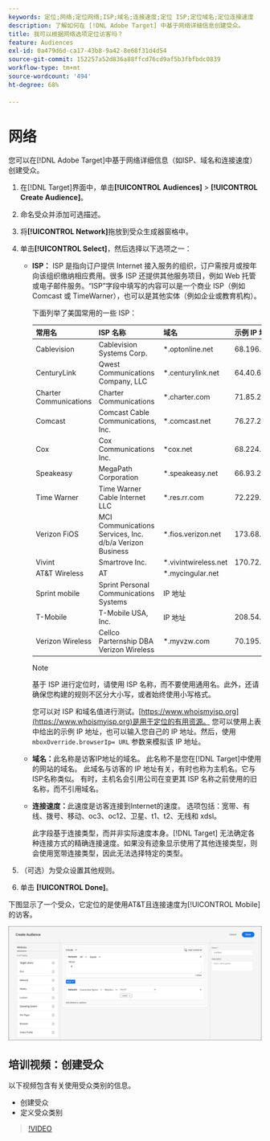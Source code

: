 ```yaml
---
keywords: 定位;网络;定位网络;ISP;域名;连接速度;定位 ISP;定位域名;定位连接速度
description: 了解如何在 [!DNL Adobe Target] 中基于网络详细信息创建受众。
title: 我可以根据网络选项定位访客吗？
feature: Audiences
exl-id: 0a479d6d-ca17-43b8-9a42-8e68f31d4d54
source-git-commit: 152257a52d836a88ffcd76cd9af5b3fbfbdc0839
workflow-type: tm+mt
source-wordcount: '494'
ht-degree: 68%

---
```


# 网络

您可以在[!DNL Adobe Target]中基于网络详细信息（如ISP、域名和连接速度）创建受众。

1. 在[!DNL Target]界面中，单击&#x200B;**[!UICONTROL Audiences]** > **[!UICONTROL Create Audience]**。
1. 命名受众并添加可选描述。
1. 将&#x200B;**[!UICONTROL Network]**&#x200B;拖放到受众生成器窗格中。
1. 单击&#x200B;**[!UICONTROL Select]**，然后选择以下选项之一：

   * **ISP：** ISP 是指向订户提供 Internet 接入服务的组织，订户需按月或按年向该组织缴纳相应费用。很多 ISP 还提供其他服务项目，例如 Web 托管或电子邮件服务。“ISP”字段中填写的内容可以是一个商业 ISP（例如 Comcast 或 TimeWarner），也可以是其他实体（例如企业或教育机构）。

     下面列举了美国常用的一些 ISP：

     | 常用名 | ISP 名称 | 域名 | 示例 IP 地址 |
     |---|---|---|---|
     | Cablevision | Cablevision Systems Corp. | &#42;.optonline.net | 68.196.130.239 |
     | CenturyLink | Qwest Communications Company, LLC | &#42;.centurylink.net | 64.40.65.0 |
     | Charter Communications | Charter Communications | &#42;.charter.com | 71.85.225.124 |
     | Comcast | Comcast Cable Communications, Inc. | &#42;.comcast.net | 76.27.24.28 |
     | Cox | Cox Communications Inc. | &#42;cox.net | 68.224.174.22 |
     | Speakeasy | MegaPath Corporation | &#42;.speakeasy.net | 66.93.240.0 |
     | Time Warner | Time Warner Cable Internet LLC | &#42;.res.rr.com | 72.229.28.185 |
     | Verizon FiOS | MCI Communications Services, Inc. d/b/a Verizon Business | &#42;.fios.verizon.net | 173.68.112.34 |
     | Vivint | Smartrove Inc. | &#42;.vivintwireless.net | 170.72.26.105 |
     | AT&amp;T Wireless | AT | &#42;.mycingular.net |  |
     | Sprint mobile | Sprint Personal Communications Systems | IP 地址 |  |
     | T-Mobile | T-Mobile USA, Inc. | IP 地址 | 208.54.86.0 |
     | Verizon Wireless | Cellco Parternship DBA Verizon Wireless | &#42;.myvzw.com | 70.195.74.199 |

     >[!NOTE]
     >
     >基于 ISP 进行定位时，请使用 ISP 名称，而不要使用通用名。此外，还请确保您构建的规则不区分大小写，或者始终使用小写格式。

     您可以对 ISP 和域名值进行测试。[https://www.whoismyisp.org](https://www.whoismyisp.org)是用于定位的有用资源。 您可以使用上表中给出的示例 IP 地址，也可以输入您自己的 IP 地址。然后，使用 `mboxOverride.browserIp= URL` 参数来模拟该 IP 地址。

   * **域名：**&#x200B;此名称是访客IP地址的域名。 此名称不是您在[!DNL Target]中使用的网站的域名。 此域名与访客的 IP 地址有关，有时也称为主机名。它与ISP名称类似。 有时，主机名会引用公司在变更其 ISP 名称之前使用的旧名称，而不引用域名。
   * **连接速度：**&#x200B;此速度是访客连接到Internet的速度。 选项包括：宽带、有线、拨号、移动、oc3、oc12、卫星、t1、t2、无线和 xdsl。

     此字段基于连接类型，而并非实际速度本身。[!DNL Target] 无法确定各种连接方式的精确连接速度。如果没有迹象显示使用了其他连接类型，则会使用宽带连接类型，因此无法选择特定的类型。

1. （可选）为受众设置其他规则。
1. 单击 **[!UICONTROL Done]**。

下图显示了一个受众，它定位的是使用AT&amp;T且连接速度为[!UICONTROL Mobile]的访客。

![锁定网络](assets/target_network.png)

## 培训视频：创建受众

以下视频包含有关使用受众类别的信息。

* 创建受众
* 定义受众类别

>[!VIDEO](https://video.tv.adobe.com/v/17392)
